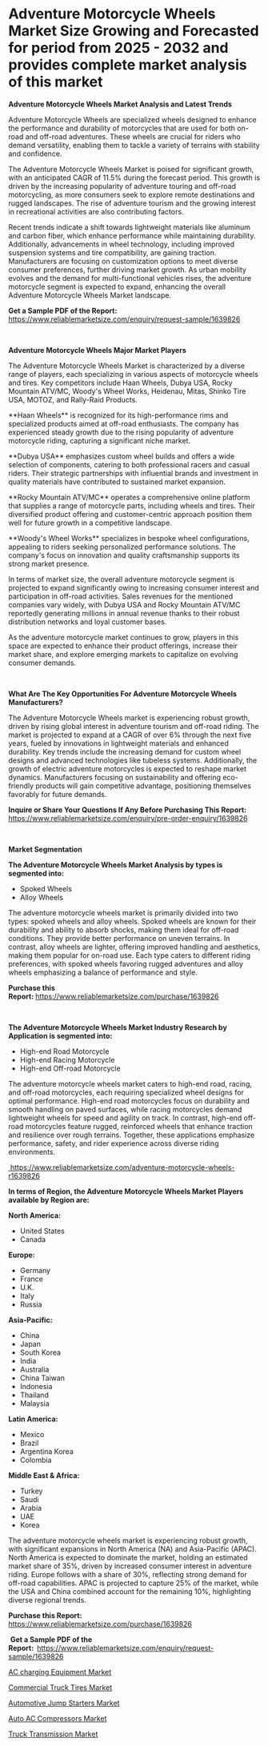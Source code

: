 <p><h1>Adventure Motorcycle Wheels Market Size Growing and Forecasted for period from 2025 - 2032 and provides complete market analysis of this market</h1></p><p><strong>Adventure Motorcycle Wheels Market Analysis and Latest Trends</strong></p>
<p><p>Adventure Motorcycle Wheels are specialized wheels designed to enhance the performance and durability of motorcycles that are used for both on-road and off-road adventures. These wheels are crucial for riders who demand versatility, enabling them to tackle a variety of terrains with stability and confidence.</p><p>The Adventure Motorcycle Wheels Market is poised for significant growth, with an anticipated CAGR of 11.5% during the forecast period. This growth is driven by the increasing popularity of adventure touring and off-road motorcycling, as more consumers seek to explore remote destinations and rugged landscapes. The rise of adventure tourism and the growing interest in recreational activities are also contributing factors.</p><p>Recent trends indicate a shift towards lightweight materials like aluminum and carbon fiber, which enhance performance while maintaining durability. Additionally, advancements in wheel technology, including improved suspension systems and tire compatibility, are gaining traction. Manufacturers are focusing on customization options to meet diverse consumer preferences, further driving market growth. As urban mobility evolves and the demand for multi-functional vehicles rises, the adventure motorcycle segment is expected to expand, enhancing the overall Adventure Motorcycle Wheels Market landscape.</p></p>
<p><strong>Get a Sample PDF of the Report:&nbsp;</strong> <a href="https://www.reliablemarketsize.com/enquiry/request-sample/1639826?utm_campaign=1836&utm_medium=2&utm_source=Github&utm_content=ia&utm_term=30032025&utm_id=adventure-motorcycle-wheels">https://www.reliablemarketsize.com/enquiry/request-sample/1639826</a></p>
<p>&nbsp;</p>
<p><strong>Adventure Motorcycle Wheels Major Market Players</strong></p>
<p><p>The Adventure Motorcycle Wheels Market is characterized by a diverse range of players, each specializing in various aspects of motorcycle wheels and tires. Key competitors include Haan Wheels, Dubya USA, Rocky Mountain ATV/MC, Woody's Wheel Works, Heidenau, Mitas, Shinko Tire USA, MOTOZ, and Rally-Raid Products.</p><p>**Haan Wheels** is recognized for its high-performance rims and specialized products aimed at off-road enthusiasts. The company has experienced steady growth due to the rising popularity of adventure motorcycle riding, capturing a significant niche market. </p><p>**Dubya USA** emphasizes custom wheel builds and offers a wide selection of components, catering to both professional racers and casual riders. Their strategic partnerships with influential brands and investment in quality materials have contributed to sustained market expansion.</p><p>**Rocky Mountain ATV/MC** operates a comprehensive online platform that supplies a range of motorcycle parts, including wheels and tires. Their diversified product offering and customer-centric approach position them well for future growth in a competitive landscape. </p><p>**Woody's Wheel Works** specializes in bespoke wheel configurations, appealing to riders seeking personalized performance solutions. The company's focus on innovation and quality craftsmanship supports its strong market presence.</p><p>In terms of market size, the overall adventure motorcycle segment is projected to expand significantly owing to increasing consumer interest and participation in off-road activities. Sales revenues for the mentioned companies vary widely, with Dubya USA and Rocky Mountain ATV/MC reportedly generating millions in annual revenue thanks to their robust distribution networks and loyal customer bases.</p><p>As the adventure motorcycle market continues to grow, players in this space are expected to enhance their product offerings, increase their market share, and explore emerging markets to capitalize on evolving consumer demands.</p></p>
<p>&nbsp;</p>
<p><strong>What Are The Key Opportunities For Adventure Motorcycle Wheels Manufacturers?</strong></p>
<p><p>The Adventure Motorcycle Wheels market is experiencing robust growth, driven by rising global interest in adventure tourism and off-road riding. The market is projected to expand at a CAGR of over 6% through the next five years, fueled by innovations in lightweight materials and enhanced durability. Key trends include the increasing demand for custom wheel designs and advanced technologies like tubeless systems. Additionally, the growth of electric adventure motorcycles is expected to reshape market dynamics. Manufacturers focusing on sustainability and offering eco-friendly products will gain competitive advantage, positioning themselves favorably for future demands.</p></p>
<p><strong>Inquire or Share Your Questions If Any Before Purchasing This Report:</strong> <a href="https://www.reliablemarketsize.com/enquiry/pre-order-enquiry/1639826?utm_campaign=1836&utm_medium=2&utm_source=Github&utm_content=ia&utm_term=30032025&utm_id=adventure-motorcycle-wheels">https://www.reliablemarketsize.com/enquiry/pre-order-enquiry/1639826</a></p>
<p>&nbsp;</p>
<p><strong>Market Segmentation</strong></p>
<p><strong>The Adventure Motorcycle Wheels Market Analysis by types is segmented into:</strong></p>
<p><ul><li>Spoked Wheels</li><li>Alloy Wheels</li></ul></p>
<p><p>The adventure motorcycle wheels market is primarily divided into two types: spoked wheels and alloy wheels. Spoked wheels are known for their durability and ability to absorb shocks, making them ideal for off-road conditions. They provide better performance on uneven terrains. In contrast, alloy wheels are lighter, offering improved handling and aesthetics, making them popular for on-road use. Each type caters to different riding preferences, with spoked wheels favoring rugged adventures and alloy wheels emphasizing a balance of performance and style.</p></p>
<p><strong>Purchase this Report:&nbsp;</strong><a href="https://www.reliablemarketsize.com/purchase/1639826?utm_campaign=1836&utm_medium=2&utm_source=Github&utm_content=ia&utm_term=30032025&utm_id=adventure-motorcycle-wheels">https://www.reliablemarketsize.com/purchase/1639826</a></p>
<p>&nbsp;</p>
<p><strong>The Adventure Motorcycle Wheels Market Industry Research by Application is segmented into:</strong></p>
<p><ul><li>High-end Road Motorcycle</li><li>High-end Racing Motorcycle</li><li>High-end Off-road Motorcycle</li></ul></p>
<p><p>The adventure motorcycle wheels market caters to high-end road, racing, and off-road motorcycles, each requiring specialized wheel designs for optimal performance. High-end road motorcycles focus on durability and smooth handling on paved surfaces, while racing motorcycles demand lightweight wheels for speed and agility on track. In contrast, high-end off-road motorcycles feature rugged, reinforced wheels that enhance traction and resilience over rough terrains. Together, these applications emphasize performance, safety, and rider experience across diverse riding environments.</p></p>
<p><a href="https://www.reliablemarketsize.com/adventure-motorcycle-wheels-r1639826?utm_campaign=1836&utm_medium=2&utm_source=Github&utm_content=ia&utm_term=30032025&utm_id=adventure-motorcycle-wheels">&nbsp;https://www.reliablemarketsize.com/adventure-motorcycle-wheels-r1639826</a></p>
<p><strong>In terms of Region, the Adventure Motorcycle Wheels Market Players available by Region are:</strong></p>
<p>
    <p> <strong> North America: </strong>
        <ul>
            <li>United States</li>
            <li>Canada</li>
        </ul>
        </p> 
    <p> <strong> Europe: </strong>
        <ul>
            <li>Germany</li>
            <li>France</li>
            <li>U.K.</li>
            <li>Italy</li>
            <li>Russia</li>
        </ul>
        </p> 
    <p> <strong> Asia-Pacific: </strong>
        <ul>
            <li>China</li>
            <li>Japan</li>
            <li>South Korea</li>
            <li>India</li>
            <li>Australia</li>
            <li>China Taiwan</li>
            <li>Indonesia</li>
            <li>Thailand</li>
            <li>Malaysia</li>
        </ul>
        </p> 
    <p> <strong> Latin America: </strong>
        <ul>
            <li>Mexico</li>
            <li>Brazil</li>
            <li>Argentina Korea</li>
            <li>Colombia</li>
        </ul>
        </p> 
    <p> <strong> Middle East & Africa: </strong>
        <ul>
            <li>Turkey</li>
            <li>Saudi</li>
            <li>Arabia</li>
            <li>UAE</li>
            <li>Korea</li>
        </ul>
    </p>
    </p>
<p><p>The adventure motorcycle wheels market is experiencing robust growth, with significant expansions in North America (NA) and Asia-Pacific (APAC). North America is expected to dominate the market, holding an estimated market share of 35%, driven by increased consumer interest in adventure riding. Europe follows with a share of 30%, reflecting strong demand for off-road capabilities. APAC is projected to capture 25% of the market, while the USA and China combined account for the remaining 10%, highlighting diverse regional trends.</p></p>
<p><strong>Purchase this Report: </strong><a href="https://www.reliablemarketsize.com/purchase/1639826?utm_campaign=1836&utm_medium=2&utm_source=Github&utm_content=ia&utm_term=30032025&utm_id=adventure-motorcycle-wheels">https://www.reliablemarketsize.com/purchase/1639826</a></p>
<p>&nbsp;<strong>Get a Sample PDF of the Report:&nbsp;&nbsp;</strong><a href="https://www.reliablemarketsize.com/enquiry/request-sample/1639826?utm_campaign=1836&utm_medium=2&utm_source=Github&utm_content=ia&utm_term=30032025&utm_id=adventure-motorcycle-wheels">https://www.reliablemarketsize.com/enquiry/request-sample/1639826</a></p>
<p><strong></strong></p>
<p><p><a href="https://github.com/langolaskark/Market-Research-Report-List-1/blob/main/ac-charging-equipment-market.md?utm_campaign=1836&utm_medium=2&utm_source=Github&utm_content=ia&utm_term=30032025&utm_id=adventure-motorcycle-wheels">AC charging Equipment Market</a></p><p><a href="https://github.com/thatejanet4y/Market-Research-Report-List-1/blob/main/commercial-truck-tires-market.md?utm_campaign=1836&utm_medium=2&utm_source=Github&utm_content=ia&utm_term=30032025&utm_id=adventure-motorcycle-wheels">Commercial Truck Tires Market</a></p><p><a href="https://github.com/arocasanzib6/Market-Research-Report-List-1/blob/main/automotive-jump-starters-market.md?utm_campaign=1836&utm_medium=2&utm_source=Github&utm_content=ia&utm_term=30032025&utm_id=adventure-motorcycle-wheels">Automotive Jump Starters Market</a></p><p><a href="https://github.com/arneslullapq/Market-Research-Report-List-1/blob/main/auto-ac-compressors-market.md?utm_campaign=1836&utm_medium=2&utm_source=Github&utm_content=ia&utm_term=30032025&utm_id=adventure-motorcycle-wheels">Auto AC Compressors Market</a></p><p><a href="https://github.com/mukaithaisia/Market-Research-Report-List-1/blob/main/truck-transmission-market.md?utm_campaign=1836&utm_medium=2&utm_source=Github&utm_content=ia&utm_term=30032025&utm_id=adventure-motorcycle-wheels">Truck Transmission Market</a></p></p>